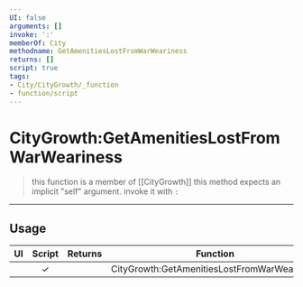 ```yaml
---
UI: false
arguments: []
invoke: ':'
memberOf: City
methodname: GetAmenitiesLostFromWarWeariness
returns: []
script: true
tags:
- City/CityGrowth/_function
- function/script
---
```

# CityGrowth:GetAmenitiesLostFromWarWeariness
> this function is a member of [[CityGrowth]]
> this method expects an implicit "self" argument. invoke it with `:`
-----
## Usage
|  UI | Script | Returns | Function | Arguments |
|:---:|:------:|-------:|:--------:|:---------|
| |✓||CityGrowth:GetAmenitiesLostFromWarWeariness||
